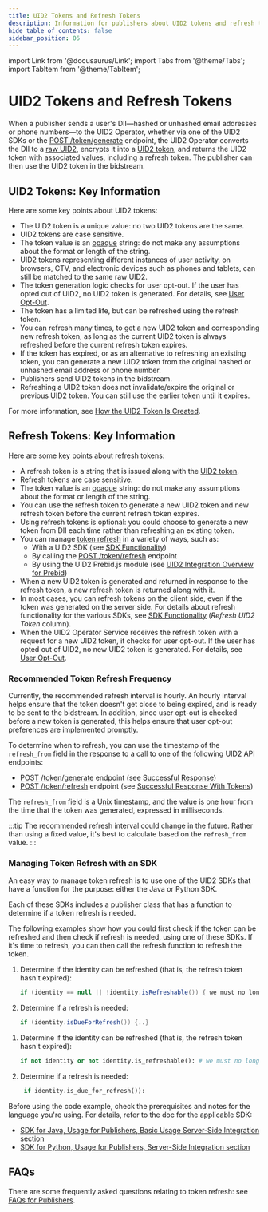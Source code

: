 ```yaml
---
title: UID2 Tokens and Refresh Tokens
description: Information for publishers about UID2 tokens and refresh tokens.
hide_table_of_contents: false
sidebar_position: 06
---
```


import Link from '@docusaurus/Link';
import Tabs from '@theme/Tabs';
import TabItem from '@theme/TabItem';

# UID2 Tokens and Refresh Tokens

When a publisher sends a user's <Link href="../ref-info/glossary-uid#gl-dii">DII</Link>&#8212;hashed or unhashed email addresses or phone numbers&#8212;to the UID2 Operator, whether via one of the UID2 SDKs or the [POST&nbsp;/token/generate](../endpoints/post-token-generate.md) endpoint, the UID2 Operator converts the DII to a <a href="glossary-uid#gl-raw-uid2">raw UID2</a>, encrypts it into a <a href="glossary-uid#gl-uid2-token">UID2 token</a>, and returns the UID2 token with associated values, including a refresh token. The publisher can then use the UID2 token in the bidstream.

## UID2 Tokens: Key Information

Here are some key points about UID2 tokens:

- The UID2 token is a unique value: no two UID2 tokens are the same.
- UID2 tokens are case sensitive.
- The token value is an <a href="glossary-uid#gl-opaque">opaque</a> string: do not make any assumptions about the format or length of the string.
- UID2 tokens representing different instances of user activity, on browsers, CTV, and electronic devices such as phones and tablets, can still be matched to the same raw UID2.
- The token generation logic checks for user opt-out. If the user has opted out of UID2, no UID2 token is generated. For details, see [User Opt-Out](../getting-started/gs-opt-out.md).
- The token has a limited life, but can be refreshed using the refresh token.
- You can refresh many times, to get a new UID2 token and corresponding new refresh token, as long as the current UID2 token is always refreshed before the current refresh token expires.
- If the token has expired, or as an alternative to refreshing an existing token, you can generate a new UID2 token from the original hashed or unhashed email address or phone number.
- Publishers send UID2 tokens in the bidstream.
- Refreshing a UID2 token does not invalidate/expire the original or previous UID2 token. You can still use the earlier token until it expires.

For more information, see [How the UID2 Token Is Created](ref-how-uid-is-created.md).

## Refresh Tokens: Key Information

Here are some key points about refresh tokens:

- A refresh token is a string that is issued along with the <a href="glossary-uid#gl-uid2-token">UID2 token</a>.
- Refresh tokens are case sensitive.
- The token value is an <a href="glossary-uid#gl-opaque">opaque</a> string: do not make any assumptions about the format or length of the string.
- You can use the refresh token to generate a new UID2 token and new refresh token before the current refresh token expires.
- Using refresh tokens is optional: you could choose to generate a new token from DII each time rather than refreshing an existing token. 
- You can manage <a href="../ref-info/glossary-uid#gl-token-refresh">token refresh</a> in a variety of ways, such as:
  - With a UID2 SDK (see [SDK Functionality](../sdks/summary-sdks.md#sdk-functionality))
  - By calling the [POST&nbsp;/token/refresh](../endpoints/post-token-refresh.md) endpoint
  - By using the UID2 Prebid.js module (see [UID2 Integration Overview for Prebid](../guides/integration-prebid.md))
- When a new UID2 token is generated and returned in response to the refresh token, a new refresh token is returned along with it.
- In most cases, you can refresh tokens on the client side, even if the token was generated on the server side. For details about refresh functionality for the various SDKs, see [SDK Functionality](../sdks/summary-sdks.md#sdk-functionality) (*Refresh UID2 Token* column).
- When the UID2 <Link href="../ref-info/glossary-uid#gl-operator-service">Operator Service</Link> receives the refresh token with a request for a new UID2 token, it checks for user opt-out. If the user has opted out of UID2, no new UID2 token is generated. For details, see [User Opt-Out](../getting-started/gs-opt-out.md).

### Recommended Token Refresh Frequency

Currently, the recommended refresh interval is hourly. An hourly interval helps ensure that the token doesn't get close to being expired, and is ready to be sent to the bidstream. In addition, since user opt-out is checked before a new token is generated, this helps ensure that user opt-out preferences are implemented promptly.

To determine when to refresh, you can use the timestamp of the `refresh_from` field in the response to a call to one of the following UID2 API endpoints:

- [POST&nbsp;/token/generate](../endpoints/post-token-generate.md) endpoint (see [Successful Response](../endpoints/post-token-generate.md#successful-response))
- [POST&nbsp;/token/refresh](../endpoints/post-token-refresh.md) endpoint (see [Successful Response With Tokens](../endpoints/post-token-refresh.md#successful-response-with-tokens))

The `refresh_from` field is a <a href="../ref-info/glossary-uid#gl-unix-time">Unix</a> timestamp, and the value is one hour from the time that the token was generated, expressed in milliseconds.

:::tip
The recommended refresh interval could change in the future. Rather than using a fixed value, it's best to calculate based on the `refresh_from` value.
:::

### Managing Token Refresh with an SDK

An easy way to manage token refresh is to use one of the UID2 SDKs that have a function for the purpose: either the Java or Python SDK.

Each of these SDKs includes a publisher class that has a function to determine if a token refresh is needed.

The following examples show how you could first check if the token can be refreshed and then check if refresh is needed, using one of these SDKs. If it's time to refresh, you can then call the refresh function to refresh the token.

<Tabs groupId="language-selection">
<TabItem value='java' label='Java'>

1. Determine if the identity can be refreshed (that is, the refresh token hasn't expired):

    ```java
    if (identity == null || !identity.isRefreshable()) { we must no longer use this identity (for example, remove this identity from the user's session) }
    ```

1. Determine if a refresh is needed:

    ```java
    if (identity.isDueForRefresh()) {..}
    ```

</TabItem>
<TabItem value='py' label='Python'>

1. Determine if the identity can be refreshed (that is, the refresh token hasn't expired):

   ```py
   if not identity or not identity.is_refreshable(): # we must no longer use this identity (for example, remove this identity from the user's session)
   ```

1. Determine if a refresh is needed:

   ```py
    if identity.is_due_for_refresh()):
    ```

</TabItem>
</Tabs>

Before using the code example, check the prerequisites and notes for the language you're using. For details, refer to the doc for the applicable SDK:

- [SDK for Java, Usage for Publishers, Basic Usage Server-Side Integration section](../sdks/sdk-ref-java.md#basic-usage-server-side-integration)
- [SDK for Python, Usage for Publishers, Server-Side Integration section](../sdks/sdk-ref-python.md#server-side-integration)

## FAQs

There are some frequently asked questions relating to token refresh: see [FAQs for Publishers](../getting-started/gs-faqs.md#faqs-for-publishers).
